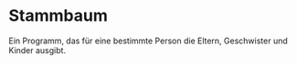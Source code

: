 # Stammbaum

Ein Programm, das für eine bestimmte Person die Eltern, Geschwister und Kinder ausgibt.
